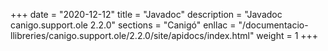 +++
date        = "2020-12-12"
title       = "Javadoc"
description = "Javadoc canigo.support.ole 2.2.0"
sections    = "Canigó"
enllac		= "/documentacio-llibreries/canigo.support.ole/2.2.0/site/apidocs/index.html"
weight		= 1
+++
